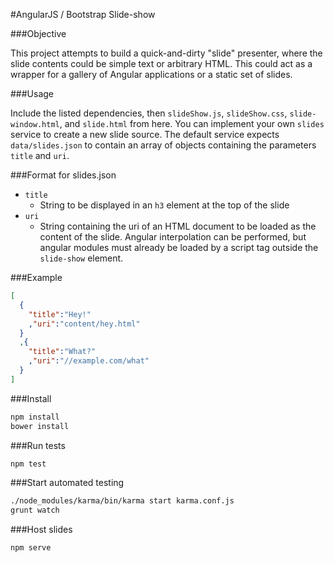 #AngularJS / Bootstrap Slide-show

###Objective

This project attempts to build a quick-and-dirty "slide" presenter,
where the slide contents could be simple text or arbitrary HTML. This
could act as a wrapper for a gallery of Angular applications or a static set of
slides.

###Usage

Include the listed dependencies, then `slideShow.js`, `slideShow.css`,
`slide-window.html`, and `slide.html` from here. You can implement your own
`slides` service to create a new slide source. The default service expects
`data/slides.json` to contain an array of objects containing the parameters
`title` and `uri`.

###Format for slides.json

 - `title`
   - String to be displayed in an `h3` element at the top of the slide
 - `uri`
   - String containing the uri of an HTML document to be loaded as the
     content of the slide. Angular interpolation can be performed, but
     angular modules must already be loaded by a script tag outside the
     `slide-show` element.

###Example

```json
[
  {
    "title":"Hey!"
    ,"uri":"content/hey.html"
  }
  ,{
    "title":"What?"
    ,"uri":"//example.com/what"
  }
]
```

###Install

```bash
npm install
bower install
```

###Run tests

```bash
npm test
```

###Start automated testing

```bash
./node_modules/karma/bin/karma start karma.conf.js
grunt watch
```

###Host slides

```bash
npm serve
```
